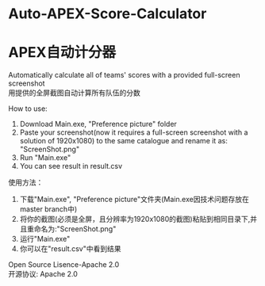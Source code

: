 # Auto-APEX-Score-Calculator  
# APEX自动计分器  

Automatically calculate all of teams' scores with a provided full-screen screenshot  
用提供的全屏截图自动计算所有队伍的分数  
  
  How to use:  
  1. Download Main.exe, "Preference picture" folder  
  2. Paste your screenshot(now it requires a full-screen screenshot with a solution of 1920x1080) to the same catalogue and rename it as: "ScreenShot.png"  
  3. Run "Main.exe"  
  4. You can see result in result.csv  
  
  使用方法：  
  1. 下载"Main.exe", "Preference picture"文件夹(Main.exe因技术问题存放在master branch中)  
  2. 将你的截图(必须是全屏，且分辨率为1920x1080的截图)粘贴到相同目录下,并且重命名为:"ScreenShot.png"  
  3. 运行"Main.exe"  
  4. 你可以在"result.csv"中看到结果  

Open Source Lisence-Apache 2.0  
开源协议: Apache 2.0
